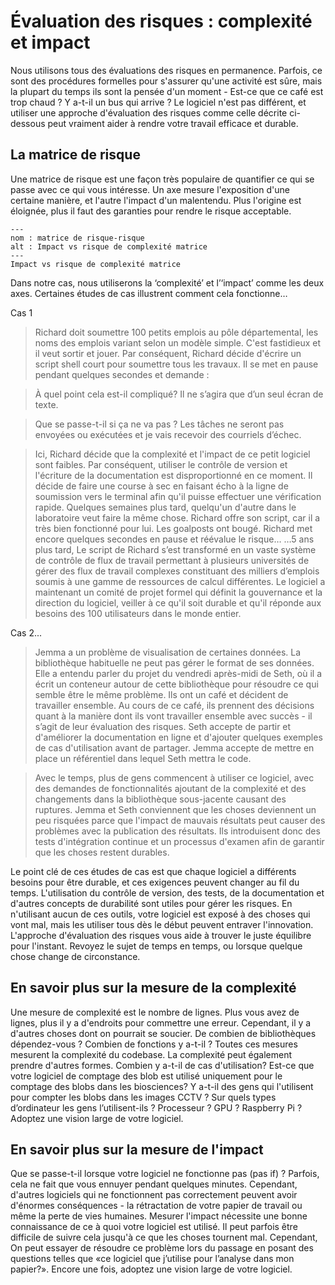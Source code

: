 # Évaluation des risques : complexité et impact

Nous utilisons tous des évaluations des risques en permanence. Parfois, ce sont des procédures formelles pour s'assurer qu'une activité est sûre, mais la plupart du temps ils sont la pensée d'un moment - Est-ce que ce café est trop chaud ? Y a-t-il un bus qui arrive ? Le logiciel n'est pas différent, et utiliser une approche d'évaluation des risques comme celle décrite ci-dessous peut vraiment aider à rendre votre travail efficace et durable.

## La matrice de risque

Une matrice de risque est une façon très populaire de quantifier ce qui se passe avec ce qui vous intéresse. Un axe mesure l'exposition d'une certaine manière, et l'autre l'impact d'un malentendu. Plus l'origine est éloignée, plus il faut des garanties pour rendre le risque acceptable.

```{figure} ../../figures/risk-matrix.png
---
nom : matrice de risque-risque
alt : Impact vs risque de complexité matrice
---
Impact vs risque de complexité matrice
```

Dans notre cas, nous utiliserons la ‘complexité’ et l’‘impact’ comme les deux axes. Certaines études de cas illustrent comment cela fonctionne…

Cas 1

> Richard doit soumettre 100 petits emplois au pôle départemental, les noms des emplois variant selon un modèle simple. C'est fastidieux et il veut sortir et jouer. Par conséquent, Richard décide d'écrire un script shell court pour soumettre tous les travaux. Il se met en pause pendant quelques secondes et demande :

> À quel point cela est-il compliqué? Il ne s’agira que d’un seul écran de texte.

> Que se passe-t-il si ça ne va pas ? Les tâches ne seront pas envoyées ou exécutées et je vais recevoir des courriels d’échec.

> Ici, Richard décide que la complexité et l'impact de ce petit logiciel sont faibles. Par conséquent, utiliser le contrôle de version et l'écriture de la documentation est disproportionné en ce moment. Il décide de faire une course à sec en faisant écho à la ligne de soumission vers le terminal afin qu'il puisse effectuer une vérification rapide.
> Quelques semaines plus tard, quelqu'un d'autre dans le laboratoire veut faire la même chose. Richard offre son script, car il a très bien fonctionné pour lui. Les goalposts ont bougé. Richard met encore quelques secondes en pause et réévalue le risque…
> …5 ans plus tard, Le script de Richard s’est transformé en un vaste système de contrôle de flux de travail permettant à plusieurs universités de gérer des flux de travail complexes constituant des milliers d’emplois soumis à une gamme de ressources de calcul différentes. Le logiciel a maintenant un comité de projet formel qui définit la gouvernance et la direction du logiciel, veiller à ce qu'il soit durable et qu'il réponde aux besoins des 100 utilisateurs dans le monde entier.

Cas 2...

> Jemma a un problème de visualisation de certaines données. La bibliothèque habituelle ne peut pas gérer le format de ses données. Elle a entendu parler du projet du vendredi après-midi de Seth, où il a écrit un conteneur autour de cette bibliothèque pour résoudre ce qui semble être le même problème. Ils ont un café et décident de travailler ensemble. Au cours de ce café, ils prennent des décisions quant à la manière dont ils vont travailler ensemble avec succès - il s’agit de leur évaluation des risques. Seth accepte de partir et d'améliorer la documentation en ligne et d'ajouter quelques exemples de cas d'utilisation avant de partager. Jemma accepte de mettre en place un référentiel dans lequel Seth mettra le code.

> Avec le temps, plus de gens commencent à utiliser ce logiciel, avec des demandes de fonctionnalités ajoutant de la complexité et des changements dans la bibliothèque sous-jacente causant des ruptures. Jemma et Seth conviennent que les choses deviennent un peu risquées parce que l'impact de mauvais résultats peut causer des problèmes avec la publication des résultats. Ils introduisent donc des tests d'intégration continue et un processus d'examen afin de garantir que les choses restent durables.

Le point clé de ces études de cas est que chaque logiciel a différents besoins pour être durable, et ces exigences peuvent changer au fil du temps. L'utilisation du contrôle de version, des tests, de la documentation et d'autres concepts de durabilité sont utiles pour gérer les risques. En n'utilisant aucun de ces outils, votre logiciel est exposé à des choses qui vont mal, mais les utiliser tous dès le début peuvent entraver l'innovation. L'approche d'évaluation des risques vous aide à trouver le juste équilibre pour l'instant. Revoyez le sujet de temps en temps, ou lorsque quelque chose change de circonstance.

## En savoir plus sur la mesure de la complexité

Une mesure de complexité est le nombre de lignes. Plus vous avez de lignes, plus il y a d'endroits pour commettre une erreur. Cependant, il y a d'autres choses dont on pourrait se soucier. De combien de bibliothèques dépendez-vous ? Combien de fonctions y a-t-il ? Toutes ces mesures mesurent la complexité du codebase. La complexité peut également prendre d'autres formes. Combien y a-t-il de cas d'utilisation? Est-ce que votre logiciel de comptage des blob est utilisé uniquement pour le comptage des blobs dans les biosciences? Y a-t-il des gens qui l'utilisent pour compter les blobs dans les images CCTV ? Sur quels types d’ordinateur les gens l’utilisent-ils ? Processeur ? GPU ? Raspberry Pi ? Adoptez une vision large de votre logiciel.

## En savoir plus sur la mesure de l'impact

Que se passe-t-il lorsque votre logiciel ne fonctionne pas (pas if) ? Parfois, cela ne fait que vous ennuyer pendant quelques minutes. Cependant, d'autres logiciels qui ne fonctionnent pas correctement peuvent avoir d'énormes conséquences - la rétractation de votre papier de travail ou même la perte de vies humaines. Mesurer l'impact nécessite une bonne connaissance de ce à quoi votre logiciel est utilisé. Il peut parfois être difficile de suivre cela jusqu'à ce que les choses tournent mal. Cependant, On peut essayer de résoudre ce problème lors du passage en posant des questions telles que «ce logiciel que j’utilise pour l’analyse dans mon papier?». Encore une fois, adoptez une vision large de votre logiciel.

